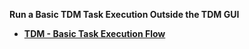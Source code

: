 <strong>Run a Basic TDM Task Execution Outside the TDM GUI<strong>

<ul>
<li><a href="01_tdm_basic_task_execution_flow.md">TDM - Basic Task Execution Flow</a></li> 
</ul>




